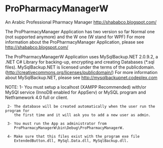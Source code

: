 # ProPharmacyManagerW
An Arabic Professional Pharmacy Manager http://shababco.blogspot.com/

The ProPharmacyManager Application has two version so far Normal one (not
supported anymore) and the W one (W stand for WPF)
For more information about the ProPharmacyManager Application, please see 
http://shababco.blogspot.com/ 

The ProPharmacyManagerW Application uses MySqlBackup.NET 2.0.9.2, a .NET C#
Library for backing-up, encrypting and creating Databases (*.sql files).
MySqlBackup.NET is licensed under the terms of the publicdomain. (http://creativecommons.org/licenses/publicdomain/)
For more information about MySqlBackup.NET,
please see http://mysqlbackupnet.codeplex.com

NOTE:
     1- You must setup a localhost (XAMPP Recommended) with/or MySQl service
        (InnoDB enabled for AppServ) or MySQL program and Netframework 4.0 full or client.
        
     2- The database will be created automatically when the user run the program for
        the first time and it will ask you to add a new user as admin.
        
     3- You must run the App as administrator from 
    	ProPharmacyManagerW\bin\Debug\ProPharmacyManagerW.
    	
     4- Make sure that this files exist with the program exe file 
        ExtendedButton.dll, MySql.Data.dll, MySqlBackup.dll.
